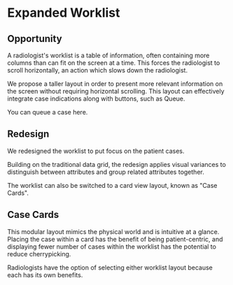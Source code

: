 Expanded Worklist
=============

Opportunity
-------------
A radiologist's worklist is a table of information, often containing more columns than can fit on the screen at a time. This forces the radiologist to scroll horizontally, an action which slows down the radiologist.

We propose a taller layout in order to present more relevant information on the screen without requiring horizontal scrolling. This layout can effectively integrate case indications along with buttons, such as Queue.

You can queue a case here.

Redesign
-------------
We redesigned the worklist to put focus on the patient cases.

Building on the traditional data grid, the redesign applies visual variances to distinguish between attributes and group related attributes together.

The worklist can also be switched to a card view layout, known as "Case Cards".

Case Cards
-------------
This modular layout mimics the physical world and is intuitive at a glance. Placing the case within a card has the benefit of being patient-centric, and displaying fewer number of cases within the worklist has the potential to reduce cherrypicking.

Radiologists have the option of selecting either worklist layout because each has its own benefits.